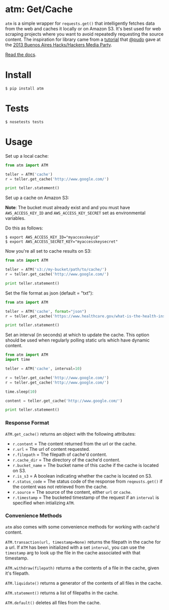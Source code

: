 atm: Get/Cache
====

`atm` is a simple wrapper for `requests.get()` that intelligently fetches data from the web and caches it locally or on Amazon S3. It's best used for web scraping projects where you want to avoid repeatedly requesting the source content. The inspiration for library came from a [tutorial](https://github.com/pudo/hhba-scraping) that [@pudo](http://www.twitter.com/pudo) gave at the [2013 Buenos Aires Hacks/Hackers Media Party](http://www.mediaparty.info/).

[Read the docs](http://atm.readthedocs.org/en/latest/).

Install
=======
```
$ pip install atm
```

Tests
=======
```
$ nosetests tests
```

Usage
=======
Set up a local cache:
```python
from atm import ATM

teller = ATM('cache')
r = teller.get_cache('http://www.google.com/')

print teller.statement()
```
Set up a cache on Amazon S3:

**Note**: The bucket must already exist and and you must have `AWS_ACCESS_KEY_ID` and  `AWS_ACCESS_KEY_SECRET` set as environmental variables.

Do this as follows:
```
$ export AWS_ACCESS_KEY_ID="myaccesskeyid"
$ export AWS_ACCESS_SECRET_KEY="myaccesskeysecret"
```

Now you're all set to cache results on S3:
```python
from atm import ATM

teller = ATM('s3://my-bucket/path/to/cache/')
r = teller.get_cache('http://www.google.com/')

print teller.statement()
```
Set the file format as json (default = "txt"):
```python
from atm import ATM

teller = ATM('cache', format="json")
r = teller.get_cache('https://www.healthcare.gov/what-is-the-health-insurance-marketplace.json')

print teller.statement()
```
Set an interval (in seconds) at which to update the cache.  This option should be used when regularly polling static urls which have dynamic content. 
```python
from atm import ATM
import time

teller = ATM('cache', interval=10)

r = teller.get_cache('http://www.google.com/')
r = teller.get_cache('http://www.google.com/')

time.sleep(10)

content = teller.get_cache('http://www.google.com/')

print teller.statement()
```
### Response Format
`ATM.get_cache()` returns an object with the following attributes:

  * `r.content` = The content returned from the url or the cache.
  * `r.url` = The url of content requested.
  * `r.filepath` = The filepath of cache'd content.
  * `r.cache_dir` = The directory of the cache'd content.
  * `r.bucket_name` = The bucket name of this cache if the cache is located on S3.
  * `r.is_s3` = A boolean indicating whether the cache is located on S3.
  * `r.status_code` = The status code of the response from `reqeusts.get()` if the content was not retrieved from the cache.
  * `r.source` = The source of the content, either `url` or `cache`.
  * `r.timestamp` = The bucketed timestamp of the request if an `interval` is specified when intializing `ATM`.

### Convenience Methods
`atm` also comes with some convenience methods for working with cache'd content.

`ATM.transaction(url, timestamp=None)` returns the filepath in the cache for a url. If `ATM` has been initialized with a set `interval`, you can use the `timestamp` arg to look up the file in the cache associated with that timestamp.

`ATM.withdraw(filepath)` returns a the contents of a file in the cache, given it's filepath.

`ATM.liquidate()` returns a generator of the contents of all files in the cache.

`ATM.statement()` returns a list of filepaths in the cache.

`ATM.default()` deletes all files from the cache.
